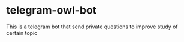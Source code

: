 # telegram-owl-bot
This is a telegram bot that send private questions to improve study of certain topic
